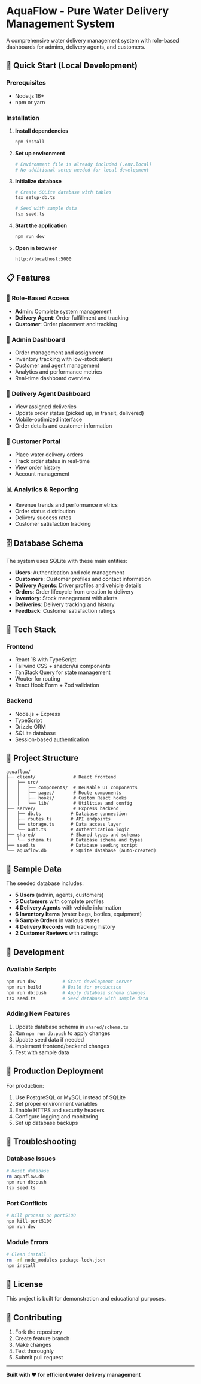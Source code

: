 # AquaFlow - Pure Water Delivery Management System

A comprehensive water delivery management system with role-based dashboards for admins, delivery agents, and customers.

## 🚀 Quick Start (Local Development)

### Prerequisites
- Node.js 16+ 
- npm or yarn

### Installation

1. **Install dependencies**
   ```bash
   npm install
   ```

2. **Set up environment**
   ```bash
   # Environment file is already included (.env.local)
   # No additional setup needed for local development
   ```

3. **Initialize database**
   ```bash
   # Create SQLite database with tables
   tsx setup-db.ts
   
   # Seed with sample data
   tsx seed.ts
   ```

4. **Start the application**
   ```bash
   npm run dev
   ```

5. **Open in browser**
   ```
   http://localhost:5000
   ```

## 📋 Features

### 🔐 Role-Based Access
- **Admin**: Complete system management
- **Delivery Agent**: Order fulfillment and tracking
- **Customer**: Order placement and tracking

### 🏢 Admin Dashboard
- Order management and assignment
- Inventory tracking with low-stock alerts
- Customer and agent management
- Analytics and performance metrics
- Real-time dashboard overview

### 🚚 Delivery Agent Dashboard
- View assigned deliveries
- Update order status (picked up, in transit, delivered)
- Mobile-optimized interface
- Order details and customer information

### 👤 Customer Portal
- Place water delivery orders
- Track order status in real-time
- View order history
- Account management

### 📊 Analytics & Reporting
- Revenue trends and performance metrics
- Order status distribution
- Delivery success rates
- Customer satisfaction tracking

## 🗄️ Database Schema

The system uses SQLite with these main entities:

- **Users**: Authentication and role management
- **Customers**: Customer profiles and contact information
- **Delivery Agents**: Driver profiles and vehicle details
- **Orders**: Order lifecycle from creation to delivery
- **Inventory**: Stock management with alerts
- **Deliveries**: Delivery tracking and history
- **Feedback**: Customer satisfaction ratings

## 🔧 Tech Stack

### Frontend
- React 18 with TypeScript
- Tailwind CSS + shadcn/ui components
- TanStack Query for state management
- Wouter for routing
- React Hook Form + Zod validation

### Backend
- Node.js + Express
- TypeScript
- Drizzle ORM
- SQLite database
- Session-based authentication

## 📁 Project Structure

```
aquaflow/
├── client/              # React frontend
│   ├── src/
│   │   ├── components/  # Reusable UI components
│   │   ├── pages/       # Route components
│   │   ├── hooks/       # Custom React hooks
│   │   └── lib/         # Utilities and config
├── server/              # Express backend
│   ├── db.ts           # Database connection
│   ├── routes.ts       # API endpoints
│   ├── storage.ts      # Data access layer
│   └── auth.ts         # Authentication logic
├── shared/             # Shared types and schemas
│   └── schema.ts       # Database schema and types
├── seed.ts             # Database seeding script
└── aquaflow.db         # SQLite database (auto-created)
```

## 🎯 Sample Data

The seeded database includes:

- **5 Users** (admin, agents, customers)
- **5 Customers** with complete profiles
- **4 Delivery Agents** with vehicle information
- **6 Inventory Items** (water bags, bottles, equipment)
- **6 Sample Orders** in various states
- **4 Delivery Records** with tracking history
- **2 Customer Reviews** with ratings

## 🔧 Development

### Available Scripts

```bash
npm run dev          # Start development server
npm run build        # Build for production
npm run db:push      # Apply database schema changes
tsx seed.ts          # Seed database with sample data
```

### Adding New Features

1. Update database schema in `shared/schema.ts`
2. Run `npm run db:push` to apply changes
3. Update seed data if needed
4. Implement frontend/backend changes
5. Test with sample data

## 🚀 Production Deployment

For production:

1. Use PostgreSQL or MySQL instead of SQLite
2. Set proper environment variables
3. Enable HTTPS and security headers
4. Configure logging and monitoring
5. Set up database backups

## 🐛 Troubleshooting

### Database Issues
```bash
# Reset database
rm aquaflow.db
npm run db:push
tsx seed.ts
```

### Port Conflicts
```bash
# Kill process on port5100
npx kill-port5100
npm run dev
```

### Module Errors
```bash
# Clean install
rm -rf node_modules package-lock.json
npm install
```

## 📄 License

This project is built for demonstration and educational purposes.

## 🤝 Contributing

1. Fork the repository
2. Create feature branch
3. Make changes
4. Test thoroughly
5. Submit pull request

---

**Built with ❤️ for efficient water delivery management**